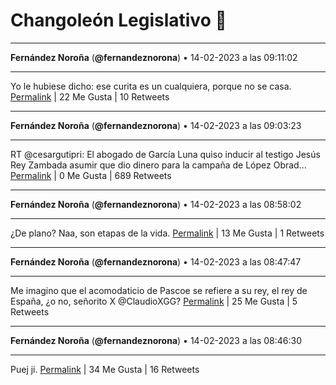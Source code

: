 # Changoleón Legislativo 🙈
*****
**Fernández Noroña** (**@fernandeznorona**) • 14-02-2023 a las 09:11:02
*****
Yo le hubiese dicho: ese curita es un cualquiera, porque no se casa.
[Permalink](https://twitter.com/fernandeznorona/status/1625543148410748951) | 22 Me Gusta | 10 Retweets
*****
**Fernández Noroña** (**@fernandeznorona**) • 14-02-2023 a las 09:03:23
*****
RT @cesargutipri: El abogado de García Luna quiso inducir al testigo Jesús Rey Zambada asumir que dio dinero para la campaña de López Obrad…
[Permalink](https://twitter.com/fernandeznorona/status/1625541221971120128) | 0 Me Gusta | 689 Retweets
*****
**Fernández Noroña** (**@fernandeznorona**) • 14-02-2023 a las 08:58:02
*****
¿De plano? Naa, son etapas de la vida.
[Permalink](https://twitter.com/fernandeznorona/status/1625539879428886528) | 13 Me Gusta | 1 Retweets
*****
**Fernández Noroña** (**@fernandeznorona**) • 14-02-2023 a las 08:47:47
*****
Me imagino que el acomodaticio de Pascoe se refiere a su rey, el rey de España, ¿o no, señorito X @ClaudioXGG?
[Permalink](https://twitter.com/fernandeznorona/status/1625537297935482884) | 25 Me Gusta | 5 Retweets
*****
**Fernández Noroña** (**@fernandeznorona**) • 14-02-2023 a las 08:46:30
*****
Puej ji.
[Permalink](https://twitter.com/fernandeznorona/status/1625536974768554003) | 34 Me Gusta | 16 Retweets